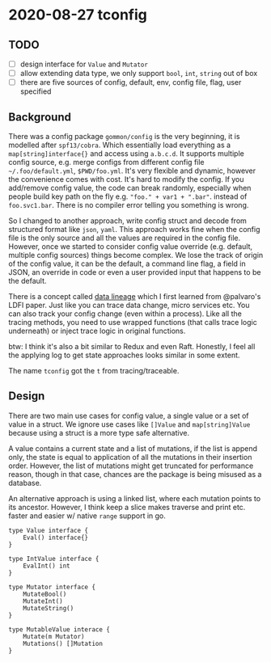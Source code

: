 # 2020-08-27 tconfig

## TODO

- [ ] design interface for `Value` and `Mutator`
- [ ] allow extending data type, we only support `bool`, `int`, `string` out of box
- [ ] there are five sources of config, default, env, config file, flag, user specified

## Background

There was a config package `gommon/config` is the very beginning, it is modelled after `spf13/cobra`.
Which essentially load everything as a `map[string]interface{}` and access using `a.b.c.d`.
It supports multiple config source, e.g. merge configs from different config file `~/.foo/default.yml`, `$PWD/foo.yml`.
It's very flexible and dynamic, however the convenience comes with cost. It's hard to modify the config.
If you add/remove config value, the code can break randomly, especially when people build key path on the fly
e.g. `"foo." + var1 + ".bar"`.  instead of `foo.svc1.bar`. There is no compiler error telling you something is wrong.

So I changed to another approach, write config struct and decode from structured format like `json`, `yaml`.
This approach works fine when the config file is the only source and all the values are required in the config file.
However, once we started to consider config value override (e.g. default, multiple config sources) things become complex.
We lose the track of origin of the config value, it can be the default, a command line flag, a field in JSON,
an override in code or even a user provided input that happens to be the default.

There is a concept called [data lineage](https://en.wikipedia.org/wiki/Data_lineage) which I first learned from @palvaro's
LDFI paper. Just like you can trace data change, micro services etc. You can also track your config change (even within a process).
Like all the tracing methods, you need to use wrapped functions (that calls trace logic underneath) 
or inject trace logic in original functions.

btw: I think it's also a bit similar to Redux and even Raft. Honestly, I feel all the applying log to get state approaches
looks similar in some extent. 

The name `tconfig` got the `t` from tracing/traceable.

## Design

There are two main use cases for config value, a single value or a set of value in a struct.
We ignore use cases like `[]Value` and `map[string]Value` because using a struct is a more type safe alternative.

A value contains a current state and a list of mutations, if the list is append only, the state is equal to
application of all the mutations in their insertion order. However, the list of mutations might get truncated
for performance reason, though in that case, chances are the package is being misused as a database.

An alternative approach is using a linked list, where each mutation points to its ancestor.
However, I think keep a slice makes traverse and print etc. faster and easier w/ native `range` support in go.

```
type Value interface {
    Eval() interface{}
}

type IntValue interface {
    EvalInt() int
}

type Mutator interface {
    MutateBool()
    MutateInt()
    MutateString()
}

type MutableValue interace {
    Mutate(m Mutator)
    Mutations() []Mutation
}
```
